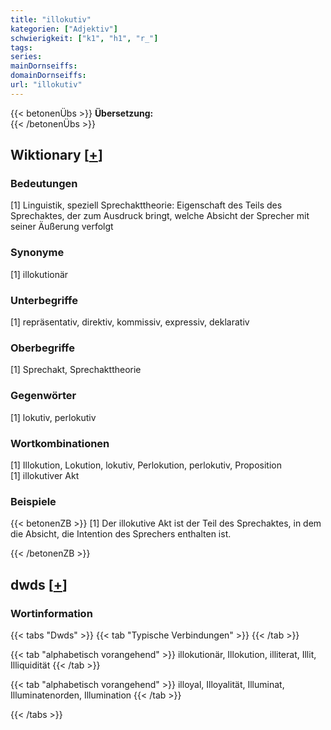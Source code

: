 ```yaml
---
title: "illokutiv"
kategorien: ["Adjektiv"]
schwierigkeit: ["k1", "h1", "r_"]
tags:
series:
mainDornseiffs:
domainDornseiffs:
url: "illokutiv"
---
```


{{< betonenÜbs >}}
**Übersetzung:**  
{{< /betonenÜbs >}}

## Wiktionary [[+](https://de.wiktionary.org/wiki/illokutiv)]

### Bedeutungen
[1] Linguistik, speziell Sprechakttheorie: Eigenschaft des Teils des Sprechaktes, der zum Ausdruck bringt, welche Absicht der Sprecher mit seiner Äußerung verfolgt  

### Synonyme
[1] illokutionär  

### Unterbegriffe
[1] repräsentativ, direktiv, kommissiv, expressiv, deklarativ  

### Oberbegriffe
[1] Sprechakt, Sprechakttheorie  

### Gegenwörter
[1] lokutiv, perlokutiv  

### Wortkombinationen
[1] Illokution, Lokution, lokutiv, Perlokution, perlokutiv, Proposition  
[1] illokutiver Akt  

### Beispiele
{{< betonenZB >}}
[1] Der illokutive Akt ist der Teil des Sprechaktes, in dem die Absicht, die Intention des Sprechers enthalten ist.  

{{< /betonenZB >}}


## dwds [[+](https://www.dwds.de/wb/illokutiv)]

### Wortinformation
{{< tabs "Dwds" >}}
{{< tab "Typische Verbindungen" >}}
{{< /tab >}}

{{< tab "alphabetisch vorangehend" >}}
illokutionär, Illokution, illiterat, Illit, Illiquidität
{{< /tab >}}

{{< tab "alphabetisch vorangehend" >}}
illoyal, Illoyalität, Illuminat, Illuminatenorden, Illumination
{{< /tab >}}

{{< /tabs >}}

